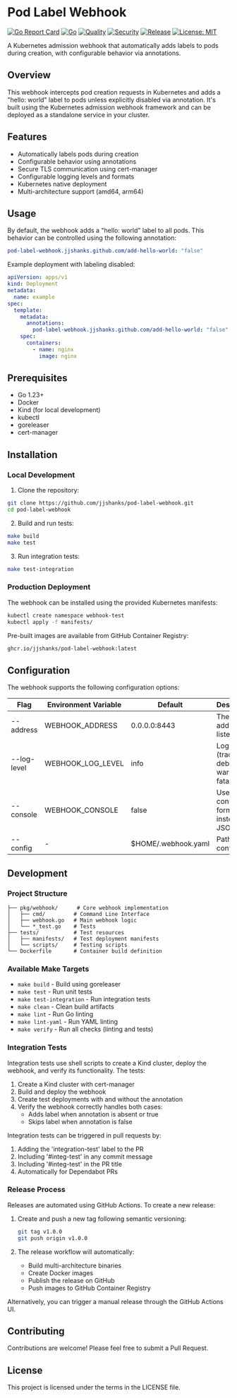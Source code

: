 # Pod Label Webhook

[![Go Report Card](https://goreportcard.com/badge/github.com/jjshanks/add-pod-label)](https://goreportcard.com/report/github.com/jjshanks/add-pod-label)
[![Go](https://github.com/jjshanks/add-pod-label/workflows/Go/badge.svg)](https://github.com/jjshanks/add-pod-label/actions?query=workflow%3AGo)
[![Quality](https://github.com/jjshanks/add-pod-label/workflows/Quality/badge.svg)](https://github.com/jjshanks/add-pod-label/actions?query=workflow%3AQuality)
[![Security](https://github.com/jjshanks/add-pod-label/workflows/Security/badge.svg)](https://github.com/jjshanks/add-pod-label/actions?query=workflow%3ASecurity)
[![Release](https://github.com/jjshanks/add-pod-label/workflows/Release/badge.svg)](https://github.com/jjshanks/add-pod-label/actions?query=workflow%3ARelease)
[![License: MIT](https://img.shields.io/badge/License-MIT-yellow.svg)](https://opensource.org/licenses/MIT)

A Kubernetes admission webhook that automatically adds labels to pods during creation, with configurable behavior via annotations.

## Overview

This webhook intercepts pod creation requests in Kubernetes and adds a "hello: world" label to pods unless explicitly disabled via annotation. It's built using the Kubernetes admission webhook framework and can be deployed as a standalone service in your cluster.

## Features

- Automatically labels pods during creation
- Configurable behavior using annotations
- Secure TLS communication using cert-manager
- Configurable logging levels and formats
- Kubernetes native deployment
- Multi-architecture support (amd64, arm64)

## Usage

By default, the webhook adds a "hello: world" label to all pods. This behavior can be controlled using the following annotation:

```yaml
pod-label-webhook.jjshanks.github.com/add-hello-world: "false"
```

Example deployment with labeling disabled:

```yaml
apiVersion: apps/v1
kind: Deployment
metadata:
  name: example
spec:
  template:
    metadata:
      annotations:
        pod-label-webhook.jjshanks.github.com/add-hello-world: "false"
    spec:
      containers:
        - name: nginx
          image: nginx
```

## Prerequisites

- Go 1.23+
- Docker
- Kind (for local development)
- kubectl
- goreleaser
- cert-manager

## Installation

### Local Development

1. Clone the repository:

```bash
git clone https://github.com/jjshanks/pod-label-webhook.git
cd pod-label-webhook
```

2. Build and run tests:

```bash
make build
make test
```

3. Run integration tests:

```bash
make test-integration
```

### Production Deployment

The webhook can be installed using the provided Kubernetes manifests:

```bash
kubectl create namespace webhook-test
kubectl apply -f manifests/
```

Pre-built images are available from GitHub Container Registry:

```bash
ghcr.io/jjshanks/pod-label-webhook:latest
```

## Configuration

The webhook supports the following configuration options:

| Flag        | Environment Variable | Default             | Description                                               |
| ----------- | -------------------- | ------------------- | --------------------------------------------------------- |
| --address   | WEBHOOK_ADDRESS      | 0.0.0.0:8443        | The address to listen on                                  |
| --log-level | WEBHOOK_LOG_LEVEL    | info                | Log level (trace, debug, info, warn, error, fatal, panic) |
| --console   | WEBHOOK_CONSOLE      | false               | Use console log format instead of JSON                    |
| --config    | -                    | $HOME/.webhook.yaml | Path to config file                                       |

## Development

### Project Structure

```
├── pkg/webhook/      # Core webhook implementation
│   ├── cmd/         # Command Line Interface
│   ├── webhook.go   # Main webhook logic
│   └── *_test.go    # Tests
├── tests/           # Test resources
│   ├── manifests/   # Test deployment manifests
│   └── scripts/     # Testing scripts
└── Dockerfile       # Container build definition
```

### Available Make Targets

- `make build` - Build using goreleaser
- `make test` - Run unit tests
- `make test-integration` - Run integration tests
- `make clean` - Clean build artifacts
- `make lint` - Run Go linting
- `make lint-yaml` - Run YAML linting
- `make verify` - Run all checks (linting and tests)

### Integration Tests

Integration tests use shell scripts to create a Kind cluster, deploy the webhook, and verify its functionality. The tests:

1. Create a Kind cluster with cert-manager
2. Build and deploy the webhook
3. Create test deployments with and without the annotation
4. Verify the webhook correctly handles both cases:
   - Adds label when annotation is absent or true
   - Skips label when annotation is false

Integration tests can be triggered in pull requests by:

1. Adding the 'integration-test' label to the PR
2. Including '#integ-test' in any commit message
3. Including '#integ-test' in the PR title
4. Automatically for Dependabot PRs

### Release Process

Releases are automated using GitHub Actions. To create a new release:

1. Create and push a new tag following semantic versioning:

   ```bash
   git tag v1.0.0
   git push origin v1.0.0
   ```

2. The release workflow will automatically:
   - Build multi-architecture binaries
   - Create Docker images
   - Publish the release on GitHub
   - Push images to GitHub Container Registry

Alternatively, you can trigger a manual release through the GitHub Actions UI.

## Contributing

Contributions are welcome! Please feel free to submit a Pull Request.

## License

This project is licensed under the terms in the LICENSE file.
